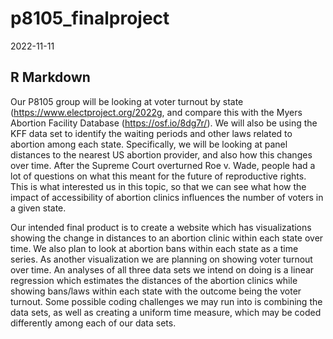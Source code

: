 p8105_finalproject
================
2022-11-11

## R Markdown

Our P8105 group will be looking at voter turnout by state
(<https://www.electproject.org/2022g>, and compare this with the Myers
Abortion Facility Database (<https://osf.io/8dg7r/>). We will also be
using the KFF data set to identify the waiting periods and other laws
related to abortion among each state. Specifically, we will be looking
at panel distances to the nearest US abortion provider, and also how
this changes over time. After the Supreme Court overturned Roe v. Wade,
people had a lot of questions on what this meant for the future of
reproductive rights. This is what interested us in this topic, so that
we can see what how the impact of accessibility of abortion clinics
influences the number of voters in a given state.

Our intended final product is to create a website which has
visualizations showing the change in distances to an abortion clinic
within each state over time. We also plan to look at abortion bans
within each state as a time series. As another visualization we are
planning on showing voter turnout over time. An analyses of all three
data sets we intend on doing is a linear regression which estimates the
distances of the abortion clinics while showing bans/laws within each
state with the outcome being the voter turnout. Some possible coding
challenges we may run into is combining the data sets, as well as
creating a uniform time measure, which may be coded differently among
each of our data sets.
